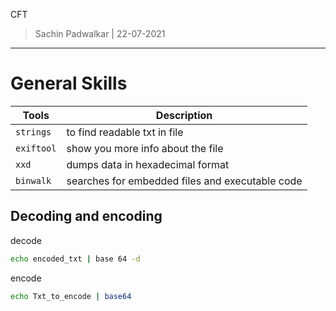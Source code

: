 CFT 
> Sachin Padwalkar | 22-07-2021
------------------------

General Skills 
===========
| Tools | Description |
| --- | --- |
| `strings` | to find readable txt in file |
| `exiftool` | show you more info about the file | 
| `xxd` | dumps data in hexadecimal format | 
| `binwalk` | searches for embedded files and executable code | 

Decoding and encoding
--------------
decode
```bash
echo encoded_txt | base 64 -d
```
encode 
```bash
echo Txt_to_encode | base64
```

